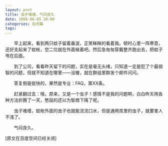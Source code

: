 ```yaml
---
layout: post
title: 虫子难缠，气闷良久
date: 2008-06-05 20:00
categories: 扯闲篇
tags: 
---
```



　　早上起来，看到两只蚊子留着垂涎，正笑眯眯的看着我。顿时心里一阵寒意，还好支起来了蚊帐，您二位就在外面候着吧。然后急匆匆穿戴整齐跑出去，把蚊子甩在后面。

<!-- more -->



　　到了公司，看看昨天留下的问题，实在是毫无头绪，只知道一定是犯了个最弱智的问题，但就不知道在哪里——没辙，就在群组里群发个邮件问问。

　　答复倒是挺快的，果然是专业：FAQ，第XX条。

　　赶紧翻过去：哦，原来，又是一个虫子！感情不是我的问题啊，白白昨天用各种方法折腾了一天，憋屈的还以为智商下降了呢。

　　虫子难缠，蚊帐外面的虫子也就能流流口水，但是通用库里的虫子，就要害人不浅了。

　　气闷良久。

[原文在百度空间已经关闭]

